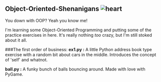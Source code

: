 ## Object-Oriented-Shenanigans ![heart](http://i.imgur.com/4PataBu.png)
You down with OOP? Yeah you know me!

I'm learning some Object-Oriented Programming and putting some of the practice exercises in here. 
It's really nothing _too_ crazy, but I'm still stoked about it all. 

###The first order of business: 
**ex1.py :** A little Python address book type exercise with a random bit about cars in the middle. Introduces the concept of 'self' and whatnot. 

**ball.py :** A funky bunch of balls bouncing around. Made with love with PyGame.
